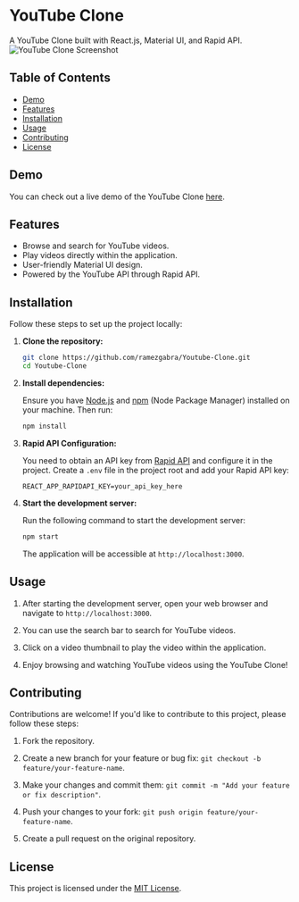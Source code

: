 # YouTube Clone

A YouTube Clone built with React.js, Material UI, and Rapid API.
![YouTube Clone Screenshot](https://github.com/ramezgabra/youtube-clone/assets/78731378/a2783f69-af2d-4f50-987c-bdfc6214987a)

## Table of Contents
- [Demo](#demo)
- [Features](#features)
- [Installation](#installation)
- [Usage](#usage)
- [Contributing](#contributing)
- [License](#license)

## Demo

You can check out a live demo of the YouTube Clone [here](https://youtube-clone-ramez.netlify.app/).

## Features

- Browse and search for YouTube videos.
- Play videos directly within the application.
- User-friendly Material UI design.
- Powered by the YouTube API through Rapid API.

## Installation

Follow these steps to set up the project locally:

1. **Clone the repository:**

   ```bash
   git clone https://github.com/ramezgabra/Youtube-Clone.git
   cd Youtube-Clone
   ```

2. **Install dependencies:**

   Ensure you have [Node.js](https://nodejs.org/) and [npm](https://www.npmjs.com/) (Node Package Manager) installed on your machine. Then run:

   ```bash
   npm install
   ```

3. **Rapid API Configuration:**

   You need to obtain an API key from [Rapid API](https://rapidapi.com/) and configure it in the project. Create a `.env` file in the project root and add your Rapid API key:

   ```
   REACT_APP_RAPIDAPI_KEY=your_api_key_here
   ```

4. **Start the development server:**

   Run the following command to start the development server:

   ```bash
   npm start
   ```

   The application will be accessible at `http://localhost:3000`.

## Usage

1. After starting the development server, open your web browser and navigate to `http://localhost:3000`.

2. You can use the search bar to search for YouTube videos.

3. Click on a video thumbnail to play the video within the application.

4. Enjoy browsing and watching YouTube videos using the YouTube Clone!

## Contributing

Contributions are welcome! If you'd like to contribute to this project, please follow these steps:

1. Fork the repository.

2. Create a new branch for your feature or bug fix: `git checkout -b feature/your-feature-name`.

3. Make your changes and commit them: `git commit -m "Add your feature or fix description"`.

4. Push your changes to your fork: `git push origin feature/your-feature-name`.

5. Create a pull request on the original repository.

## License

This project is licensed under the [MIT License](LICENSE).
